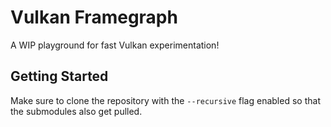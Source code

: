 # Vulkan Framegraph
A WIP playground for fast Vulkan experimentation!

## Getting Started

Make sure to clone the repository with the ``--recursive`` flag enabled so that the submodules also get pulled.
